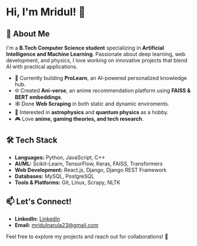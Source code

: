 # Hi, I'm Mridul! 👋

## 🚀 About Me
I'm a **B.Tech Computer Science student** specializing in **Artificial Intelligence and Machine Learning**. Passionate about deep learning, web development, and physics, I love working on innovative projects that blend AI with practical applications.

- 🔭 Currently building **ProLearn**, an AI-powered personalized knowledge hub.
- 🌐 Created **Ani-verse**, an anime recommendation platform using **FAISS & BERT embeddings**.
- 🕸️ Done **Web Scraping** in both static and dynamic enviroments.
- 📖 Interested in **astrophysics** and **quantum physics** as a hobby.
- 🎮 Love **anime, gaming theories, and tech research**.

## 🛠️ Tech Stack
- **Languages:** Python, JavaScript, C++
- **AI/ML:** Scikit-Learn, TensorFlow, Keras, FAISS, Transformers
- **Web Development:** React.js, Django, Django REST Framework
- **Databases:** MySQL, PostgreSQL
- **Tools & Platforms:** Git, Linux, Scrapy, NLTK

## 📫 Let's Connect!
- **LinkedIn:** [LinkedIn](https://www.linkedin.com/in/mridul-narula-55338524b/)
- **Email:** mridulnarula23@gmail.com

Feel free to explore my projects and reach out for collaborations! 🚀



<!---
Mridul-23/Mridul-23 is a ✨ special ✨ repository because its `README.md` (this file) appears on your GitHub profile.
You can click the Preview link to take a look at your changes.
--->
